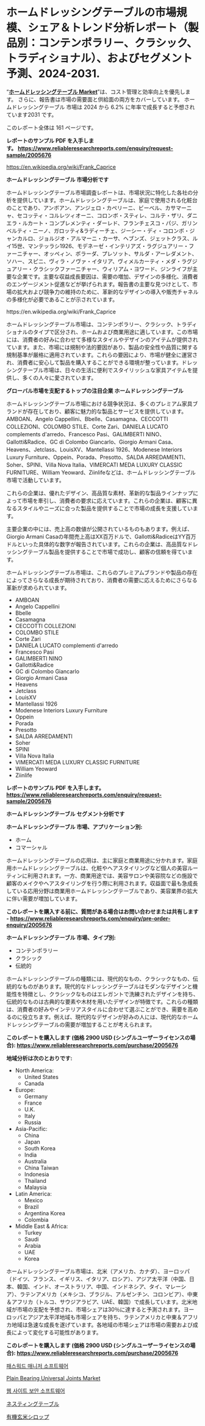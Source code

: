 <p><h1>ホームドレッシングテーブルの市場規模、シェア＆トレンド分析レポート（製品別：コンテンポラリー、クラシック、トラディショナル）、およびセグメント予測、2024-2031.</h1></p><p>&ldquo;<strong><a href="https://www.reliableresearchreports.com/home-dressing-table-r2005676">ホームドレッシングテーブル Market</a></strong>&rdquo;は、コスト管理と効率向上を優先します。 さらに、報告書は市場の需要面と供給面の両方をカバーしています。 ホームドレッシングテーブル 市場は 2024 から 6.2% に年率で成長すると予想されています2031 です。</p>
<p>このレポート全体は 161 ページです。</p>
<p><strong>レポートのサンプル PDF を入手します。&nbsp;<a href="https://www.reliableresearchreports.com/enquiry/request-sample/2005676">https://www.reliableresearchreports.com/enquiry/request-sample/2005676</a></strong></p>
<p><a href="https://en.wikipedia.org/wiki/Frank_Caprice">https://en.wikipedia.org/wiki/Frank_Caprice</a></p>
<p><strong>ホームドレッシングテーブル 市場分析です</strong></p>
<p><p>ホームドレッシングテーブル市場調査レポートは、市場状況に特化した各社の分析を提供しています。ホームドレッシングテーブルは、家庭で使用される化粧台のことであり、アンボアン、アンジェロ・カペリーニ、ビーベル、カサマーニャ、セコッティ・コルレツィオーニ、コロンボ・スティレ、コルテ・ザリ、ダニエラ・ルカート・コンプレメンティ・ダーレド、フランチェスコ・パジ、ガリンベルティ・ニーノ、ガロッティ&ラディーチェ、ジーシー・ディ・コロンボ・ジャンカルロ、ジョルジオ・アルマーニ・カーサ、ヘブンズ、ジェットクラス、ルイ15世、マンテッラシ1926、モデネーゼ・インテリアズ・ラグジュアリー・ファーニチャー、オッペィン、ポラーダ、プレソット、サルダ・アーレダメント、ソハー、スピニ、ヴィラ・ノヴァ・イタリア、ヴィメルカーティ・メダ・ラグジュアリー・クラシックファーニチャー、ウィリアム・ヨワード、ジンライフが主要な企業です。主要な収益成長要因は、需要の増加、デザインの多様化、消費者のエンゲージメント促進などが挙げられます。報告書の主要な見つけとして、市場の拡大および競争力の維持のために、革新的なデザインの導入や販売チャネルの多様化が必要であることが示されています。</p></p>
<p>https://en.wikipedia.org/wiki/Frank_Caprice</p>
<p><p>ホームドレッシングテーブル市場は、コンテンポラリー、クラシック、トラディショナルのタイプで区分され、ホームおよび商業用途に適しています。この市場には、消費者の好みに合わせて多様なスタイルやデザインのアイテムが提供されています。また、市場には規制や法的要因があり、製品の安全性や品質に関する規制基準が厳格に適用されています。これらの要因により、市場が健全に運営され、消費者に安心して製品を購入することができる環境が整っています。ドレッシングテーブル市場は、日々の生活に便利でスタイリッシュな家具アイテムを提供し、多くの人々に愛されています。</p></p>
<p><strong>グローバル市場を支配するトップの注目企業 ホームドレッシングテーブル</strong></p>
<p><p>ホームドレッシングテーブル市場における競争状況は、多くのプレミアム家具ブランドが存在しており、顧客に魅力的な製品とサービスを提供しています。 AMBOAN、Angelo Cappellini、Bbelle、Casamagna、CECCOTTI COLLEZIONI、COLOMBO STILE、Corte Zari、DANIELA LUCATO complements d'arredo、Francesco Pasi、GALIMBERTI NINO、Gallotti&Radice、GC di Colombo Giancarlo、Giorgio Armani Casa、Heavens、Jetclass、LouisXV、Mantellassi 1926、Modenese Interiors Luxury Furniture、Oppein、Porada、Presotto、SALDA ARREDAMENTI、Soher、SPINI、Villa Nova Italia、VIMERCATI MEDA LUXURY CLASSIC FURNITURE、William Yeoward、Ziinlifeなどは、ホームドレッシングテーブル市場で活動しています。</p><p>これらの企業は、優れたデザイン、高品質な素材、革新的な製品ラインナップによって市場を牽引し、消費者の要求に応えています。これらの企業は、顧客に異なるスタイルやニーズに合った製品を提供することで市場の成長を支援しています。</p><p>主要企業の中には、売上高の数値が公開されているものもあります。例えば、Giorgio Armani Casaの年間売上高はXX百万ドルで、Gallotti&RadiceはYY百万ドルといった具体的な数字が報告されています。これらの企業は、高品質なドレッシングテーブル製品を提供することで市場で成功し、顧客の信頼を得ています。</p><p>ホームドレッシングテーブル市場は、これらのプレミアムブランドや製品の存在によってさらなる成長が期待されており、消費者の需要に応えるためにさらなる革新が求められています。</p></p>
<p><ul><li>AMBOAN</li><li>Angelo Cappellini</li><li>Bbelle</li><li>Casamagna</li><li>CECCOTTI COLLEZIONI</li><li>COLOMBO STILE</li><li>Corte Zari</li><li>DANIELA LUCATO complementi d'arredo</li><li>Francesco Pasi</li><li>GALIMBERTI NINO</li><li>Gallotti&Radice</li><li>GC di Colombo Giancarlo</li><li>Giorgio Armani Casa</li><li>Heavens</li><li>Jetclass</li><li>LouisXV</li><li>Mantellassi 1926</li><li>Modenese Interiors Luxury Furniture</li><li>Oppein</li><li>Porada</li><li>Presotto</li><li>SALDA ARREDAMENTI</li><li>Soher</li><li>SPINI</li><li>Villa Nova Italia</li><li>VIMERCATI MEDA LUXURY CLASSIC FURNITURE</li><li>William Yeoward</li><li>Ziinlife</li></ul></p>
<p><strong>レポートのサンプル PDF を入手します。 <a href="https://www.reliableresearchreports.com/enquiry/request-sample/2005676">https://www.reliableresearchreports.com/enquiry/request-sample/2005676</a></strong></p>
<p><strong>ホームドレッシングテーブル セグメント分析です</strong></p>
<p><strong>ホームドレッシングテーブル 市場、アプリケーション別:</strong></p>
<p><ul><li>ホーム</li><li>コマーシャル</li></ul></p>
<p><p>ホームドレッシングテーブルの応用は、主に家庭と商業用途に分かれます。家庭用ホームドレッシングテーブルは、化粧やヘアスタイリングなど個人の美容ルーティンに利用されます。一方、商業用途では、美容サロンや美容院などの施設で顧客のメイクやヘアスタイリングを行う際に利用されます。収益面で最も急成長している応用分野は商業用ホームドレッシングテーブルであり、美容業界の拡大に伴い需要が増加しています。</p></p>
<p><strong>このレポートを購入する前に、質問がある場合はお問い合わせまたは共有します - <a href="https://www.reliableresearchreports.com/enquiry/pre-order-enquiry/2005676">https://www.reliableresearchreports.com/enquiry/pre-order-enquiry/2005676</a></strong></p>
<p><strong>ホームドレッシングテーブル 市場、タイプ別:</strong></p>
<p><ul><li>コンテンポラリー</li><li>クラシック</li><li>伝統的</li></ul></p>
<p><p>ホームドレッシングテーブルの種類には、現代的なもの、クラシックなもの、伝統的なものがあります。現代的なドレッシングテーブルはモダンなデザインと機能性を特徴とし、クラシックなものはエレガントで洗練されたデザインを持ち、伝統的なものは古典的な要素や木材を用いたデザインが特徴です。これらの種類は、消費者の好みやインテリアスタイルに合わせて選ぶことができ、需要を高めるのに役立ちます。例えば、現代的なデザインが好みの人には、現代的なホームドレッシングテーブルの需要が増加することが考えられます。</p></p>
<p><strong>このレポートを購入します (価格 2900 USD (シングルユーザーライセンスの場合): <a href="https://www.reliableresearchreports.com/purchase/2005676">https://www.reliableresearchreports.com/purchase/2005676</a></strong></p>
<p><strong>地域分析は次のとおりです:</strong></p>
<p><ul>
    <li>
        North America:
        <ul>
            <li>United States</li>
            <li>Canada</li>
        </ul>
    </li>
    <li>
        Europe:
        <ul>
            <li>Germany</li>
            <li>France</li>
            <li>U.K.</li>
            <li>Italy</li>
            <li>Russia</li>
        </ul>
    </li>
    <li>
        Asia-Pacific:
        <ul>
            <li>China</li>
            <li>Japan</li>
            <li>South Korea</li>
            <li>India</li>
            <li>Australia</li>
            <li>China Taiwan</li>
            <li>Indonesia</li>
            <li>Thailand</li>
            <li>Malaysia</li>
        </ul>
    </li>
    <li>
        Latin America:
        <ul>
            <li>Mexico</li>
            <li>Brazil</li>
            <li>Argentina Korea</li>
            <li>Colombia</li>
        </ul>
    </li>
    <li>
        Middle East & Africa:
        <ul>
            <li>Turkey</li>
            <li>Saudi</li>
            <li>Arabia</li>
            <li>UAE</li>
            <li>Korea</li>
        </ul>
    </li>
    </ul></p>
<p><p>ホームドレッシングテーブル市場は、北米（アメリカ、カナダ）、ヨーロッパ（ドイツ、フランス、イギリス、イタリア、ロシア）、アジア太平洋（中国、日本、韓国、インド、オーストラリア、中国、インドネシア、タイ、マレーシア）、ラテンアメリカ（メキシコ、ブラジル、アルゼンチン、コロンビア）、中東＆アフリカ（トルコ、サウジアラビア、UAE、韓国）で成長しています。北米地域が市場の支配を予想され、市場シェアは30％に達すると予測されます。ヨーロッパとアジア太平洋地域も市場シェアを持ち、ラテンアメリカと中東＆アフリカ地域は急速な成長を遂げています。各地域の市場シェアは市場の需要および成長によって変化する可能性があります。</p></p>
<p><strong>このレポートを購入します (価格 2900 USD (シングルユーザーライセンスの場合): <a href="https://www.reliableresearchreports.com/purchase/2005676">https://www.reliableresearchreports.com/purchase/2005676</a></strong></p>
<p><p><a href="https://medium.com/@kelvinfeenrey98677/%EB%B9%84%EB%B0%80%EB%B2%88%ED%98%B8-%EA%B4%80%EB%A6%AC%EC%9E%90-%EC%86%8C%ED%94%84%ED%8A%B8%EC%9B%A8%EC%96%B4-%EC%8B%9C%EC%9E%A5-%EC%97%AD%ED%95%99%EA%B3%BC-%EC%84%B1%EC%9E%A5-%EC%9A%94%EC%9D%B8%EC%9D%84-%EB%B6%84%EC%84%9D%ED%95%98%EA%B3%A0-2024%EB%85%84%EB%B6%80%ED%84%B0-2031%EB%85%84%EA%B9%8C%EC%A7%80-%EC%98%88%EC%B8%A1%ED%95%A9%EB%8B%88%EB%8B%A4-784edf7cb61a">패스워드 매니저 소프트웨어</a></p><p><a href="https://medium.com/@amandaexton567/insights-into-the-plain-bearing-universal-joints-market-market-players-market-size-geographical-3da3d995a627">Plain Bearing Universal Joints Market</a></p><p><a href="https://medium.com/@kelvinfeenrey98677/%EA%B8%80%EB%A1%9C%EB%B2%8C-%EC%9B%B9%EC%82%AC%EC%9D%B4%ED%8A%B8-%EB%B3%B4%EC%95%88-%EC%86%8C%ED%94%84%ED%8A%B8%EC%9B%A8%EC%96%B4-%EC%8B%9C%EC%9E%A5-%EA%B7%9C%EB%AA%A8-%EB%B0%8F-%EC%8B%9C%EC%9E%A5-%EB%8F%99%ED%96%A5-%EB%B6%84%EC%84%9D-%EC%A7%80%EC%97%AD%EB%B3%84-%EC%A0%84%EB%A7%9D-%EA%B2%BD%EC%9F%81-%EC%A0%84%EB%9E%B5-%EC%98%88%EC%B8%A1-2024%EB%85%84%EB%B6%80%ED%84%B0-2031%EB%85%84%EA%B9%8C%EC%A7%80-197e3ce8638d">웹 사이트 보안 소프트웨어</a></p><p><a href="https://github.com/lababdou/Market-Research-Report-List-5/blob/main/996279676296.md">ネスティングテーブル</a></p><p><a href="https://medium.com/@royfoote921/%E3%82%AA%E3%83%BC%E3%82%AC%E3%83%8B%E3%83%83%E3%82%AF%E7%8E%84%E7%B1%B3%E3%82%B7%E3%83%AD%E3%83%83%E3%83%97%E3%81%AE%E5%B8%82%E5%A0%B4%E8%A6%8F%E6%A8%A1-%E6%88%90%E9%95%B7-%E5%B8%82%E5%A0%B4%E3%82%BB%E3%82%B0%E3%83%A1%E3%83%B3%E3%83%86%E3%83%BC%E3%82%B7%E3%83%A7%E3%83%B3%E3%81%8A%E3%82%88%E3%81%B3%E5%9C%B0%E5%9F%9F%E7%9A%84%E6%B4%9E%E5%AF%9F%E3%81%AB%E3%82%88%E3%82%8B%E6%A5%AD%E7%95%8C%E5%88%86%E6%9E%90-2031%E5%B9%B4%E3%81%BE%E3%81%A7%E3%81%AE%E4%BA%88%E6%B8%AC-0f0f3a03bfcc">有機玄米シロップ</a></p></p>